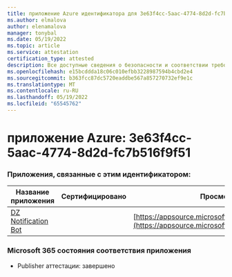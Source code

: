 ```yaml
---
title: приложение Azure идентификатора для 3e63f4cc-5aac-4774-8d2d-fc7b516f9f51
ms.author: elmalova
author: elenamalova
manager: tonybal
ms.date: 05/19/2022
ms.topic: article
ms.service: attestation
certification_type: attested
description: Все доступные сведения о безопасности и соответствии требованиям для 3e63f4cc-5aac-4774-8d2d-fc7b516f9f51.
ms.openlocfilehash: e15bcddda18c06c010efbb3228987594b4cbd2e4
ms.sourcegitcommit: b363fcc87dc5720eaddbe567a857270732ef9e1c
ms.translationtype: MT
ms.contentlocale: ru-RU
ms.lasthandoff: 05/19/2022
ms.locfileid: "65545762"
---
```

# <a name="azure-app-id-3e63f4cc-5aac-4774-8d2d-fc7b516f9f51"></a>приложение Azure: 3e63f4cc-5aac-4774-8d2d-fc7b516f9f51


### <a name="apps-associated-with-this-id"></a>Приложения, связанные с этим идентификатором:
| **Название приложения** | **Сертифицировано** | **Просмотр в AppSource** |
|--------------|---------------|-----------------------|
| [DZ Notification Bot](../forward/WA200003839.md) |  | [https://appsource.microsoft.com/product/office/WA200003839](https://appsource.microsoft.com/product/office/WA200003839) |

### <a name="microsoft-365-app-compliance-status"></a>Microsoft 365 состояния соответствия приложения
- Publisher аттестации: завершено
